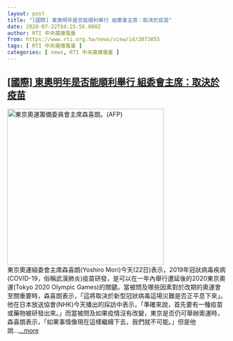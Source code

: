 ```yaml
---
layout: post
title: "[國際] 東奧明年是否能順利舉行 組委會主席：取決於疫苗"
date: 2020-07-22T04:25:56.000Z
author: RTI 中央廣播電臺
from: https://www.rti.org.tw/news/view/id/2073055
tags: [ RTI 中央廣播電臺 ]
categories: [ news, RTI 中央廣播電臺 ]
---
```

<!--1595391956000-->
[[國際] 東奧明年是否能順利舉行 組委會主席：取決於疫苗](https://www.rti.org.tw/news/view/id/2073055)
------

<div>
<img src="https://static.rti.org.tw/assets/thumbnails/2020/02/13/c71fbd5fd52e0a16d545f7067bc09103.jpg" width="360" alt="東京奧運籌備委員會主席森喜朗。(AFP)" title="東京奧運籌備委員會主席森喜朗。(AFP)"><br>東京奧運組委會主席森喜朗(Yoshiro Mori)今天(22日)表示，2019年冠狀病毒疾病(COVID-19，俗稱武漢肺炎)疫苗研發，是可以在一年內舉行遭延後的2020東京奧運(Tokyo 2020 Olympic Games)的關鍵。當被問及哪些因素對於改期的奧運會至關重要時，森喜朗表示，「這將取決於新型冠狀病毒這場災難是否正平息下來」。他在日本放送協會(NHK)今天播出的採訪中表示，「準確來說，首先要有一種疫苗或藥物被研發出來。」而當被問及如果疫情沒有改變，東京是否仍可舉辦奧運時，森喜朗表示，「如果事情像現在這樣繼續下去，我們就不可能。」但是他說...<a target="_blank" href="https://www.rti.org.tw/news/view/id/2073055">...more</a>
</div>
